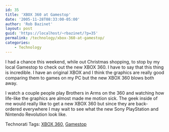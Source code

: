 ```yaml
---
id: 35
title: 'XBOX 360 at Gamestop'
date: '2005-11-28T08:33:00-05:00'
author: 'Rob Bazinet'
layout: post
guid: 'https://localhost/~rbazinet/?p=35'
permalink: /technology/xbox-360-at-gamestop/
categories:
    - Technology
---
```


I had a chance this weekend, while out Christmas shopping, to stop by my local Gamestop to check out the new XBOX 360. I have to say that this thing is incredible. I have an original XBOX and I think the graphics are really good comparing them to games on my PC but the new XBOX 360 blows both away.

I watch a couple people play Brothers in Arms on the 360 and watching how life-like the graphics are almost made me motion sick. The geek inside of me would really like to get a new XBOX 360 but since they are back-ordered everywhere I may wait to see what the new Sony PlayStation and Nintendo Revolution look like.

Technorati Tags: [XBOX 360](<https://technorati.com/tag/XBOX 360>), [Gamestop](https://technorati.com/tag/Gamestop)